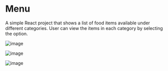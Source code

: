 # Menu

A simple React project that shows a list of food items available under different categories. User can view the items in each category by selecting the option.

![image](https://user-images.githubusercontent.com/47619970/150934614-33dff934-2a86-40bf-9080-3ec39c272c4c.png)

![image](https://user-images.githubusercontent.com/47619970/150934672-7949b7ad-bb96-4176-b8d6-8ebae7dd7b1d.png)

![image](https://user-images.githubusercontent.com/47619970/150934728-d5c12cf0-6431-450e-90f5-66f51b1ee99e.png)
